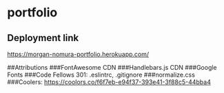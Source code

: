 # portfolio

## Deployment link
https://morgan-nomura-portfolio.herokuapp.com/

##Attributions
###FontAwesome CDN
###Handlebars.js CDN
###Google Fonts
###Code Fellows 301: .eslintrc, .gitignore
###normalize.css
###Coolers: https://coolors.co/f6f7eb-e94f37-393e41-3f88c5-44bba4
